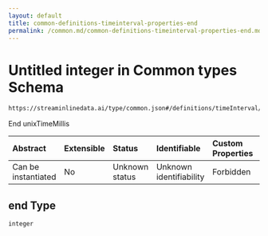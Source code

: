 ```yaml
---
layout: default
title: common-definitions-timeinterval-properties-end
permalink: /common.md/common-definitions-timeinterval-properties-end.md/
---
```

# Untitled integer in Common types Schema

```txt
https://streaminlinedata.ai/type/common.json#/definitions/timeInterval/properties/end
```

End unixTimeMillis

| Abstract            | Extensible | Status         | Identifiable            | Custom Properties | Additional Properties | Access Restrictions | Defined In                                                |
| :------------------ | :--------- | :------------- | :---------------------- | :---------------- | :-------------------- | :------------------ | :-------------------------------------------------------- |
| Can be instantiated | No         | Unknown status | Unknown identifiability | Forbidden         | Allowed               | none                | [common.json*](common.md "open original schema") |

## end Type

`integer`
